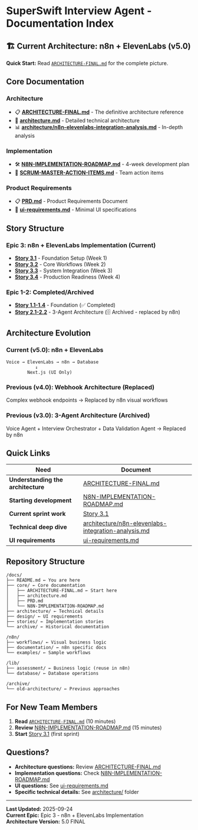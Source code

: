 # SuperSwift Interview Agent - Documentation Index

## 🏗️ Current Architecture: n8n + ElevenLabs (v5.0)

**Quick Start:** Read [`ARCHITECTURE-FINAL.md`](./ARCHITECTURE-FINAL.md) for the complete picture.

## Core Documentation

### Architecture
- 📋 **[ARCHITECTURE-FINAL.md](./core/ARCHITECTURE-FINAL.md)** - The definitive architecture reference
- 🔧 **[architecture.md](./core/architecture.md)** - Detailed technical architecture  
- 📊 **[architecture/n8n-elevenlabs-integration-analysis.md](./architecture/n8n-elevenlabs-integration-analysis.md)** - In-depth analysis

### Implementation
- 🛠️ **[N8N-IMPLEMENTATION-ROADMAP.md](./core/N8N-IMPLEMENTATION-ROADMAP.md)** - 4-week development plan
- 📁 **[SCRUM-MASTER-ACTION-ITEMS.md](./SCRUM-MASTER-ACTION-ITEMS.md)** - Team action items

### Product Requirements
- 📋 **[PRD.md](./core/PRD.md)** - Product Requirements Document
- 🎨 **[ui-requirements.md](./design/ui-requirements.md)** - Minimal UI specifications

## Story Structure

### Epic 3: n8n + ElevenLabs Implementation (Current)
- **[Story 3.1](./stories/3.1.n8n-foundation-setup.md)** - Foundation Setup (Week 1)
- **[Story 3.2](./stories/3.2.n8n-core-workflows.md)** - Core Workflows (Week 2)  
- **[Story 3.3](./stories/3.3.system-integration.md)** - System Integration (Week 3)
- **[Story 3.4](./stories/3.4.production-readiness.md)** - Production Readiness (Week 4)

### Epic 1-2: Completed/Archived
- **[Story 1.1-1.4](./stories/)** - Foundation (✅ Completed)
- **[Story 2.1-2.2](./stories/)** - 3-Agent Architecture (🗄️ Archived - replaced by n8n)

## Architecture Evolution

### Current (v5.0): n8n + ElevenLabs
```
Voice → ElevenLabs → n8n → Database
           ↓
        Next.js (UI Only)
```

### Previous (v4.0): Webhook Architecture (Replaced)
Complex webhook endpoints → Replaced by n8n visual workflows

### Previous (v3.0): 3-Agent Architecture (Archived)
Voice Agent + Interview Orchestrator + Data Validation Agent → Replaced by n8n

## Quick Links

| Need | Document |
|------|----------|
| **Understanding the architecture** | [ARCHITECTURE-FINAL.md](./core/ARCHITECTURE-FINAL.md) |
| **Starting development** | [N8N-IMPLEMENTATION-ROADMAP.md](./core/N8N-IMPLEMENTATION-ROADMAP.md) |
| **Current sprint work** | [Story 3.1](./stories/3.1.n8n-foundation-setup.md) |
| **Technical deep dive** | [architecture/n8n-elevenlabs-integration-analysis.md](./architecture/n8n-elevenlabs-integration-analysis.md) |
| **UI requirements** | [ui-requirements.md](./design/ui-requirements.md) |

## Repository Structure

```
/docs/
├── README.md ← You are here
├── core/ ← Core documentation
│   ├── ARCHITECTURE-FINAL.md ← Start here
│   ├── architecture.md
│   ├── PRD.md
│   └── N8N-IMPLEMENTATION-ROADMAP.md
├── architecture/ ← Technical details
├── design/ ← UI requirements
├── stories/ ← Implementation stories
└── archive/ ← Historical documentation

/n8n/
├── workflows/ ← Visual business logic
├── documentation/ ← n8n specific docs  
└── examples/ ← Sample workflows

/lib/
├── assessment/ ← Business logic (reuse in n8n)
└── database/ ← Database operations

/archive/
└── old-architecture/ ← Previous approaches
```

## For New Team Members

1. **Read** [`ARCHITECTURE-FINAL.md`](./core/ARCHITECTURE-FINAL.md) (10 minutes)
2. **Review** [N8N-IMPLEMENTATION-ROADMAP.md](./core/N8N-IMPLEMENTATION-ROADMAP.md) (15 minutes)
3. **Start** [Story 3.1](./stories/3.1.n8n-foundation-setup.md) (first sprint)

## Questions?

- **Architecture questions:** Review [ARCHITECTURE-FINAL.md](./core/ARCHITECTURE-FINAL.md)
- **Implementation questions:** Check [N8N-IMPLEMENTATION-ROADMAP.md](./core/N8N-IMPLEMENTATION-ROADMAP.md)
- **UI questions:** See [ui-requirements.md](./design/ui-requirements.md)
- **Specific technical details:** See [architecture/](./architecture/) folder

---

**Last Updated:** 2025-09-24  
**Current Epic:** Epic 3 - n8n + ElevenLabs Implementation  
**Architecture Version:** 5.0 FINAL